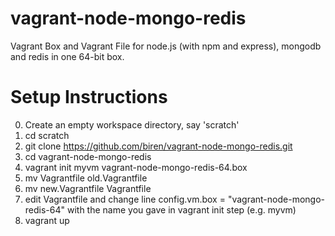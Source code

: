 vagrant-node-mongo-redis
========================

Vagrant Box and Vagrant File for node.js (with npm and express), mongodb and redis in one 64-bit box.

# Setup Instructions

0. Create an empty workspace directory, say 'scratch'
0. cd scratch
0. git clone https://github.com/biren/vagrant-node-mongo-redis.git
0. cd vagrant-node-mongo-redis
0. vagrant init myvm vagrant-node-mongo-redis-64.box
0. mv Vagrantfile old.Vagrantfile
0. mv new.Vagrantfile Vagrantfile
0. edit Vagrantfile and change line config.vm.box = "vagrant-node-mongo-redis-64" with the name you gave in vagrant init step (e.g. myvm)
0. vagrant up
